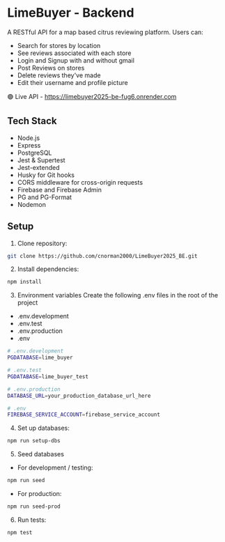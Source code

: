 # LimeBuyer - Backend

A RESTful API for a map based citrus reviewing platform. Users can:

- Search for stores by location
- See reviews associated with each store
- Login and Signup with and without gmail
- Post Reviews on stores
- Delete reviews they've made
- Edit their username and profile picture

🟢 Live API - https://limebuyer2025-be-fug6.onrender.com

## Tech Stack

- Node.js
- Express
- PostgreSQL
- Jest & Supertest
- Jest-extended
- Husky for Git hooks
- CORS middleware for cross-origin requests
- Firebase and Firebase Admin
- PG and PG-Format
- Nodemon

## Setup

1. Clone repository:

```bash
git clone https://github.com/cnorman2000/LimeBuyer2025_BE.git
```

2. Install dependencies:

```bash
npm install
```

3. Environment variables
   Create the following .env files in the root of the project

- .env.development
- .env.test
- .env.production
- .env

```bash
# .env.development
PGDATABASE=lime_buyer
```

```bash
# .env.test
PGDATABASE=lime_buyer_test
```

```bash
# .env.production
DATABASE_URL=your_production_database_url_here
```

```bash
# .env
FIREBASE_SERVICE_ACCOUNT=firebase_service_account
```

4. Set up databases:

```bash
npm run setup-dbs
```

5. Seed databases

- For development / testing:

```bash
npm run seed
```

- For production:

```bash
npm run seed-prod
```

6. Run tests:

```bash
npm test
```
